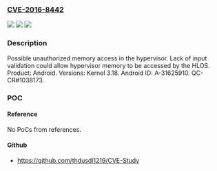### [CVE-2016-8442](https://cve.mitre.org/cgi-bin/cvename.cgi?name=CVE-2016-8442)
![](https://img.shields.io/static/v1?label=Product&message=Android&color=blue)
![](https://img.shields.io/static/v1?label=Version&message=n%2Fa&color=blue)
![](https://img.shields.io/static/v1?label=Vulnerability&message=Memory%20Access&color=brighgreen)

### Description

Possible unauthorized memory access in the hypervisor. Lack of input validation could allow hypervisor memory to be accessed by the HLOS. Product: Android. Versions: Kernel 3.18. Android ID: A-31625910. QC-CR#1038173.

### POC

#### Reference
No PoCs from references.

#### Github
- https://github.com/thdusdl1219/CVE-Study

